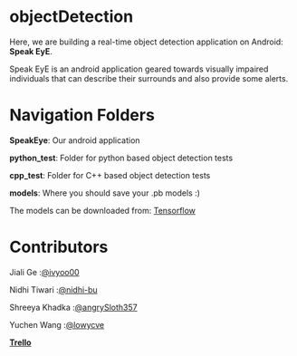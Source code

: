 # objectDetection

Here, we are building a real-time object detection application on Android: **Speak EyE**.

Speak EyE is an android application geared towards visually impaired individuals that can describe their surrounds and also provide some alerts.

# Navigation Folders

**SpeakEye**:     Our android application

**python_test**:  Folder for python based object detection tests

**cpp_test**:     Folder for C++ based object detection tests

**models**:       Where you should save your .pb models :)

The models can be downloaded from: [Tensorflow](https://github.com/tensorflow/models/blob/master/research/object_detection/g3doc/detection_model_zoo.md)

# Contributors

Jiali Ge        :[@ivyoo00](https://github.com/ivyoo00)

Nidhi Tiwari    :[@nidhi-bu](https://github.com/nidhi-bu)

Shreeya Khadka  :[@angrySloth357](https://github.com/angrySloth357)

Yuchen Wang     :[@lowycve](https://github.com/lowycve)


[**Trello**](https://trello.com/b/G7R60axl/group-workflow)
